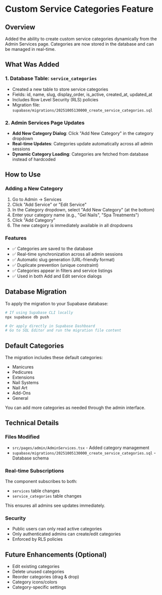# Custom Service Categories Feature

## Overview
Added the ability to create custom service categories dynamically from the Admin Services page. Categories are now stored in the database and can be managed in real-time.

## What Was Added

### 1. Database Table: `service_categories`
- Created a new table to store service categories
- Fields: id, name, slug, display_order, is_active, created_at, updated_at
- Includes Row Level Security (RLS) policies
- Migration file: `supabase/migrations/20251005130000_create_service_categories.sql`

### 2. Admin Services Page Updates
- **Add New Category Dialog**: Click "Add New Category" in the category dropdown
- **Real-time Updates**: Categories update automatically across all admin sessions
- **Dynamic Category Loading**: Categories are fetched from database instead of hardcoded

## How to Use

### Adding a New Category
1. Go to Admin → Services
2. Click "Add Service" or "Edit Service"
3. In the Category dropdown, select "Add New Category" (at the bottom)
4. Enter your category name (e.g., "Gel Nails", "Spa Treatments")
5. Click "Add Category"
6. The new category is immediately available in all dropdowns

### Features
- ✅ Categories are saved to the database
- ✅ Real-time synchronization across all admin sessions
- ✅ Automatic slug generation (URL-friendly format)
- ✅ Duplicate prevention (unique constraint)
- ✅ Categories appear in filters and service listings
- ✅ Used in both Add and Edit service dialogs

## Database Migration

To apply the migration to your Supabase database:

```bash
# If using Supabase CLI locally
npx supabase db push

# Or apply directly in Supabase Dashboard
# Go to SQL Editor and run the migration file content
```

## Default Categories
The migration includes these default categories:
- Manicures
- Pedicures
- Extensions
- Nail Systems
- Nail Art
- Add-Ons
- General

You can add more categories as needed through the admin interface.

## Technical Details

### Files Modified
- `src/pages/admin/AdminServices.tsx` - Added category management
- `supabase/migrations/20251005130000_create_service_categories.sql` - Database schema

### Real-time Subscriptions
The component subscribes to both:
- `services` table changes
- `service_categories` table changes

This ensures all admins see updates immediately.

### Security
- Public users can only read active categories
- Only authenticated admins can create/edit categories
- Enforced by RLS policies

## Future Enhancements (Optional)
- Edit existing categories
- Delete unused categories
- Reorder categories (drag & drop)
- Category icons/colors
- Category-specific settings
